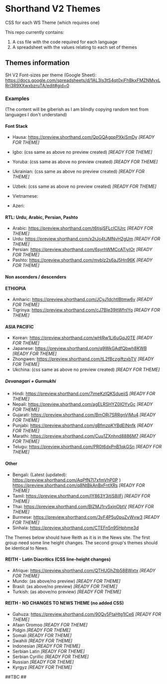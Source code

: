 # Shorthand V2 Themes

CSS for each WS Theme (which requires one)

This repo currently contains:
1. A css file with the code required for each language
2. A spreadsheet with the values relating to each set of themes


## Themes information

SH V2 Font-sizes per theme (Google Sheet):
https://docs.google.com/spreadsheets/d/1AL3ls3tS4qt0xjFhBkxFMZNMvxLRri3R9XXwxbzruTA/edit#gid=0

### Examples
(The content will be giberish as I am blindly copying random text from languages I don't understand)


#### Font Stack

- Hausa: https://preview.shorthand.com/QpGQAgppPXkiSmDy *[READY FOR THEME]*
- Igbo: (css same as above no preview created) *[READY FOR THEME]*
- Yoruba: (css same as above no preview created) *[READY FOR THEME]*
- Ukrainian: (css same as above no preview created) *[READY FOR THEME]*
- Uzbek: (css same as above no preview created) *[READY FOR THEME]*

- Vietnamese:
- Azeri:

#### RTL: Urdu, Arabic, Persian, Pashto
- Arabic: https://preview.shorthand.com/t6tjsjSFLcIClUrc *[READY FOR THEME]*
- Urdu: https://preview.shorthand.com/x2rJo4tJMNvH2gUm *[READY FOR THEME]*
- Persian: https://preview.shorthand.com/6syrhWMCcATiylOr *[READY FOR THEME]*
- Pashto: https://preview.shorthand.com/mvblz2s6aJ5Hn96K *[READY FOR THEME]*

#### Non ascenders / descenders

#### ETHIOPIA
- Amharic: https://preview.shorthand.com/JCyJ1dchtlBtmw6v *[READY FOR THEME]*
- Tigrinya: https://preview.shorthand.com/cJ7BIe39jtWfnIYo *[READY FOR THEME]*

#### ASIA PACIFIC
- Korean: https://preview.shorthand.com/wHiRw1Li6uGqJ0TE *[READY FOR THEME]*
- Japanese: https://preview.shorthand.com/q9WkGAdfQbwh8KWB *[READY FOR THEME]*
- Zhongwen: https://preview.shorthand.com/tL2fBczgjftzxbTV *[READY FOR THEME]*
- Ukchina: (css same as above no preview created) *[READY FOR THEME]*

##### Devanagari + Gurmukhi

- Hindi: https://preview.shorthand.com/7imeKzIQKSdueiiS *[READY FOR THEME]*
- Nepali: https://preview.shorthand.com/agELRSHYZ0IOYvGc *[READY FOR THEME]*
- Gujarati: https://preview.shorthand.com/BmORj7SRRgnVjMu4 *[READY FOR THEME]*
- Punjabi: https://preview.shorthand.com/gBfmzpKYBdEINnfk *[READY FOR THEME]*
- Marathi: https://preview.shorthand.com/Cuu1ZXnhnd8886M7 *[READY FOR THEME]*
- Telugu: https://preview.shorthand.com/PR0t6dxPnB1qkGSn *[READY FOR THEME]*

#### Other

- Bengali: (Latest (updated): https://preview.shorthand.com/AqPfN7I7xfmVhP0P ) https://preview.shorthand.com/q8NtBkAnBxFntXRs *[READY FOR THEME]*
- Tamil: https://preview.shorthand.com/IY863Y3itiS8iIFi *[READY FOR THEME]*
- Thai: https://preview.shorthand.com/BIZMJ1rvSxjnObtV *[READY FOR THEME]*
- Burmese: https://preview.shorthand.com/3yF4P5u0puZvWvw3 *[READY FOR THEME]*
- Sinhala: https://preview.shorthand.com/CTEFn5n95Hphme3d

The Themes below should have Reith as it is in the News site. The first group need some line height changes. The second group's themes should be identical to News.

#### REITH - Latin Diacritics (CSS line-height changes)
- Afrique: https://preview.shorthand.com/QTHUGhZtb588Wxtx *[READY FOR THEME]*
- Mundo: (as above/no preview) *[READY FOR THEME]*
- Brasil: (as above/no preview) *[READY FOR THEME]*
- Turkish: (as above/no preview) *[READY FOR THEME]*


#### REITH - NO CHANGES TO NEWS THEME (no added CSS)

- Gahuza: https://preview.shorthand.com/90Qv5FtaHtg1lCe6 *[READY FOR THEME]*
- Afaan Oromoo *[READY FOR THEME]*
- Pidgin *[READY FOR THEME]*
- Somali *[READY FOR THEME]*
- Swahili *[READY FOR THEME]*
- Indonesian *[READY FOR THEME]*
- Serbian Latin *[READY FOR THEME]*
- Serbian Cyrillic *[READY FOR THEME]*
- Russian *[READY FOR THEME]*
- Kyrgyz *[READY FOR THEME]*

##TBC ##
